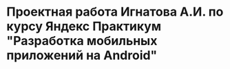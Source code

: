 # Проектная работа Игнатова А.И. по курсу Яндекс Практикум "Разработка мобильных приложений на Android"
